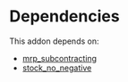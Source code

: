 # Dependencies

This addon depends on:

- [mrp_subcontracting](https://github.com/bringout/oca-ocb-mrp/tree/e8e8678176d39f14faf1d1666bd7344bba486fd5/odoo-bringout-oca-ocb-mrp_subcontracting)
- [stock_no_negative](https://github.com/bringout/oca-workflow-process)
